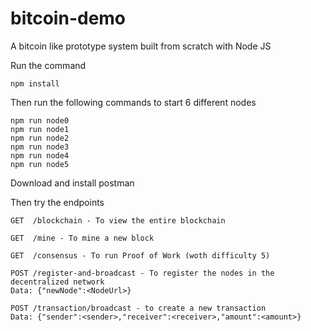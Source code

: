 # bitcoin-demo
A bitcoin like prototype system built from scratch with Node JS

Run the command
```
npm install
```

Then run the following commands to start 6 different nodes

```
npm run node0
npm run node1
npm run node2
npm run node3
npm run node4
npm run node5
```

Download and install postman

Then try the endpoints

```
GET  /blockchain - To view the entire blockchain

GET  /mine - To mine a new block

GET  /consensus - To run Proof of Work (woth difficulty 5)

POST /register-and-broadcast - To register the nodes in the decentralized network 
Data: {"newNode":<NodeUrl>}

POST /transaction/broadcast - to create a new transaction
Data: {"sender":<sender>,"receiver":<receiver>,"amount":<amount>}
```

